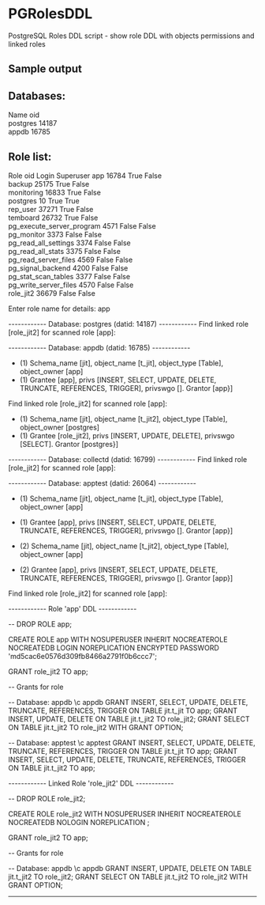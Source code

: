 # PGRolesDDL
PostgreSQL Roles DDL script - show role DDL with objects permissions and linked roles

## Sample output

Databases:
------------------
Name         oid     
postgres     14187   
appdb        16785   

Role list:
----------------------------------------------------------
Role                           oid      Login    Superuser
app                            16784    True     False    
backup                         25175    True     False    
monitoring                     16833    True     False    
postgres                       10       True     True     
rep_user                       37271    True     False    
temboard                       26732    True     False    
pg_execute_server_program      4571     False    False    
pg_monitor                     3373     False    False    
pg_read_all_settings           3374     False    False    
pg_read_all_stats              3375     False    False    
pg_read_server_files           4569     False    False    
pg_signal_backend              4200     False    False    
pg_stat_scan_tables            3377     False    False    
pg_write_server_files          4570     False    False    
role_jit2                      36679    False    False    

Enter role name for details: app

------------ Database: postgres (datid: 14187) ------------
Find linked role [role_jit2] for scanned role [app]:

------------ Database: appdb (datid: 16785) ------------
- (1) Schema_name [jit], object_name [t_jit], object_type [Table], object_owner [app]
- (1) Grantee [app], privs [INSERT, SELECT, UPDATE, DELETE, TRUNCATE, REFERENCES, TRIGGER], privswgo []. Grantor [app}]

Find linked role [role_jit2] for scanned role [app]:
- (1) Schema_name [jit], object_name [t_jit2], object_type [Table], object_owner [postgres]
- (1) Grantee [role_jit2], privs [INSERT, UPDATE, DELETE], privswgo [SELECT]. Grantor [postgres}]


------------ Database: collectd (datid: 16799) ------------
Find linked role [role_jit2] for scanned role [app]:

------------ Database: apptest (datid: 26064) ------------
- (1) Schema_name [jit], object_name [t_jit], object_type [Table], object_owner [app]
- (1) Grantee [app], privs [INSERT, SELECT, UPDATE, DELETE, TRUNCATE, REFERENCES, TRIGGER], privswgo []. Grantor [app}]

- (2) Schema_name [jit], object_name [t_jit2], object_type [Table], object_owner [app]
- (2) Grantee [app], privs [INSERT, SELECT, UPDATE, DELETE, TRUNCATE, REFERENCES, TRIGGER], privswgo []. Grantor [app}]

Find linked role [role_jit2] for scanned role [app]:


------------ Role 'app' DDL ------------

-- DROP ROLE app;

CREATE ROLE app WITH
  NOSUPERUSER
  INHERIT
  NOCREATEROLE
  NOCREATEDB
  LOGIN
  NOREPLICATION
  ENCRYPTED PASSWORD 'md5cac6e0576d309fb8466a2791f0b6ccc7';

GRANT role_jit2 TO app;

-- Grants for role

-- Database: appdb
\c appdb
GRANT INSERT, SELECT, UPDATE, DELETE, TRUNCATE, REFERENCES, TRIGGER ON TABLE jit.t_jit TO app;
GRANT INSERT, UPDATE, DELETE ON TABLE jit.t_jit2 TO role_jit2;
GRANT SELECT ON TABLE jit.t_jit2 TO role_jit2 WITH GRANT OPTION;

-- Database: apptest
\c apptest
GRANT INSERT, SELECT, UPDATE, DELETE, TRUNCATE, REFERENCES, TRIGGER ON TABLE jit.t_jit TO app;
GRANT INSERT, SELECT, UPDATE, DELETE, TRUNCATE, REFERENCES, TRIGGER ON TABLE jit.t_jit2 TO app;


------------ Linked Role 'role_jit2' DDL ------------

-- DROP ROLE role_jit2;

CREATE ROLE role_jit2 WITH
  NOSUPERUSER
  INHERIT
  NOCREATEROLE
  NOCREATEDB
  NOLOGIN
  NOREPLICATION
  ;

GRANT role_jit2 TO app;

-- Grants for role

-- Database: appdb
\c appdb
GRANT INSERT, UPDATE, DELETE ON TABLE jit.t_jit2 TO role_jit2;
GRANT SELECT ON TABLE jit.t_jit2 TO role_jit2 WITH GRANT OPTION;


---------------------------------------------------------
